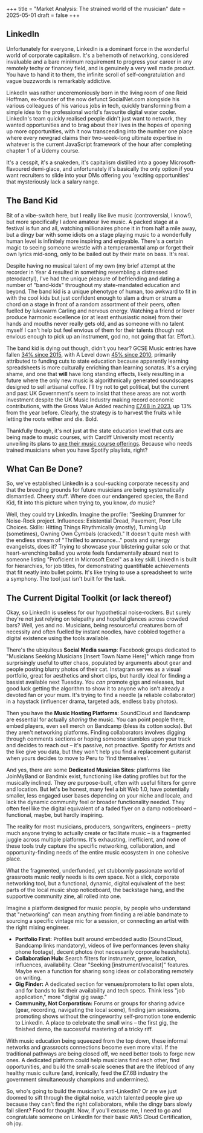 +++
title = "Market Analysis: The strained world of the musician"
date = 2025-05-01
draft = false
+++

## LinkedIn

Unfortunately for everyone, LinkedIn is a dominant force in the wonderful world of corporate capitalism. It's a behemoth of networking, considered invaluable and a bare minimum requirement to progress your career in any remotely techy or financey field, and is genuinely a very well made product. You have to hand it to them, the infinite scroll of self-congratulation and vague buzzwords is remarkably addictive.

LinkedIn was rather unceremoniously born in the living room of one Reid Hoffman, ex-founder of the now defunct SocialNet.com alongside his various colleagues of his various jobs in tech, quickly transforming from a simple idea to the professional world's favourite digital water cooler. LinkedIn's team quickly realised people didn't just want to network, they wanted opportunities and to brag about their lives in the hopes of opening up more opportunities, with it now transcending into the number one place where every newgrad claims their two-week-long ultimate expertise in whatever is the current JavaScript framework of the hour after completing chapter 1 of a Udemy course.

It's a cesspit, it's a snakeden, it's capitalism distilled into a gooey Microsoft-flavoured demi-glace, and unfortunately it's basically the only option if you want recruiters to slide into your DMs offering you 'exciting opportunities' that mysteriously lack a salary range.

## The Band Kid

Bit of a vibe-switch here, but I really like live music (controversial, I know!), but more specifically I adore amateur live music. A packed stage at a festival is fun and all, watching millionaires phone it in from half a mile away, but a dingy bar with some idiots on a stage playing music to a wonderfully human level is infinitely more inspiring and enjoyable. There's a certain magic to seeing someone wrestle with a temperamental amp or forget their own lyrics mid-song, only to be bailed out by their mate on bass. It's real.

Despite having no musical talent of my own (my brief attempt at the recorder in Year 4 resulted in something resembling a distressed pterodactyl), I've had the unique pleasure of befriending and dating a number of "band-kids" throughout my state-mandated education and beyond. The band kid is a unique phenotype of human, too awkward to fit in with the cool kids but just confident enough to slam a drum or strum a chord on a stage in front of a random assortment of their peers, often fuelled by lukewarm Carling and nervous energy. Watching a friend or lover produce harmonic excellence (or at least enthusiastic noise) from their hands and mouths never really gets old, and as someone with no talent myself I can't help but feel envious of them for their talents (though not envious enough to pick up an instrument, god no, not going that far. Effort.).

The band kid is dying out though, didn't you hear? GCSE Music entries have fallen [34% since 2015](https://www.classicfm.com/music-news/children-excluded-arts-education/), with A Level down [45% since 2010](https://www.rncm.ac.uk/news/the-day-the-music-dies-why-time-is-running-out-to-tackle-the-decline-in-uk-music-education/), primarily attributed to funding cuts to state education because apparently learning spreadsheets is more culturally enriching than learning sonatas. It's a crying shame, and one that **will** have long standing effects, likely resulting in a future where the only new music is algorithmically generated soundscapes designed to sell artisanal coffee. I'll try not to get political, but the current and past UK Government's seem to insist that these areas are not worth investment despite the UK Music Industry making record economic contributions, with the Gross Value Added reaching [£7.6B in 2023](https://www.thecreativeindustries.co.uk/site-content/record-year-for-uk-musics-economic-impact-and-employment), up 13% from the year before. Clearly, the strategy is to harvest the fruits while letting the roots wither and die. Bold.

Thankfully though, it's not just at the state education level that cuts are being made to music courses, with Cardiff University most recently unveiling its plans to [axe their music course offerings](https://www.bbc.co.uk/news/articles/cx24p8r90gro). Because who needs trained musicians when you have Spotify playlists, right?

## What Can Be Done?

So, we've established LinkedIn is a soul-sucking corporate necessity and that the breeding grounds for future musicians are being systematically dismantled. Cheery stuff. Where does our endangered species, the Band Kid, fit into this picture when trying to, you know, *do* music?

Well, they could try LinkedIn. Imagine the profile: "Seeking Drummer for Noise-Rock project. Influences: Existential Dread, Pavement, Poor Life Choices. Skills: Hitting Things Rhythmically (mostly), Turning Up (sometimes), Owning Own Cymbals (cracked)." It doesn't quite mesh with the endless stream of "Thrilled to announce..." posts and synergy evangelists, does it? Trying to showcase your blistering guitar solo or that heart-wrenching ballad you wrote feels fundamentally absurd next to someone listing "Proficient in Microsoft Excel" as a key skill. LinkedIn is built for hierarchies, for job titles, for demonstrating quantifiable achievements that fit neatly into bullet points. It's like trying to use a spreadsheet to write a symphony. The tool just isn't built for the task.

## The Current Digital Toolkit (or lack thereof)

Okay, so LinkedIn is useless for our hypothetical noise-rockers. But surely they're not just relying on telepathy and hopeful glances across crowded bars? Well, yes and no. Musicians, being resourceful creatures born of necessity and often fuelled by instant noodles, have cobbled together a digital existence using the tools available.

There's the ubiquitous **Social Media swamp**: Facebook groups dedicated to "Musicians Seeking Musicians [Insert Town Name Here]" which range from surprisingly useful to utter chaos, populated by arguments about gear and people posting blurry photos of their cat. Instagram serves as a visual portfolio, great for aesthetics and short clips, but hardly ideal for finding a bassist available next Tuesday. You *can* promote gigs and releases, but good luck getting the algorithm to show it to anyone who isn't already a devoted fan or your mum. It's trying to find a needle (a reliable collaborator) in a haystack (influencer drama, targeted ads, endless baby photos).

Then you have the **Music Hosting Platforms**: SoundCloud and Bandcamp are essential for actually *sharing* the music. You can point people there, embed players, even sell merch on Bandcamp (bless its cotton socks). But they aren't networking platforms. Finding collaborators involves digging through comments sections or hoping someone stumbles upon your track and decides to reach out – it's passive, not proactive. Spotify for Artists and the like give you data, but they won't help you find a replacement guitarist when yours decides to move to Peru to 'find themselves'.

And yes, there are some **Dedicated Musician Sites**: platforms like JoinMyBand or Bandmix exist, functioning like dating profiles but for the musically inclined. They *are* purpose-built, often with useful filters for genre and location. But let's be honest, many feel a bit Web 1.0, have potentially smaller, less engaged user bases depending on your niche and locale, and lack the dynamic community feel or broader functionality needed. They often feel like the digital equivalent of a faded flyer on a damp noticeboard – functional, maybe, but hardly inspiring.

The reality for most musicians, producers, songwriters, engineers – pretty much anyone trying to actually create or facilitate music – is a fragmented juggle across multiple platforms. It's exhausting, inefficient, and none of these tools truly capture the specific networking, collaboration, and opportunity-finding needs of the entire music ecosystem in one cohesive place.

What the fragmented, underfunded, yet stubbornly passionate world of grassroots music *really* needs is its *own* space. Not a slick, corporate networking tool, but a functional, dynamic, digital equivalent of the best parts of the local music shop noticeboard, the backstage hang, and the supportive community zine, all rolled into one.

Imagine a platform designed for music people, by people who understand that "networking" can mean anything from finding a reliable bandmate to sourcing a specific vintage mic for a session, or connecting an artist with the right mixing engineer.
* **Portfolio First:** Profiles built around embedded audio (SoundCloud, Bandcamp links mandatory), videos of live performances (even shaky phone footage), decent photos (not necessarily corporate headshots).
* **Collaboration Hub:** Search filters for instrument, genre, location, influences, availability. Clear "Seeking [instrument/vocalist]" features. Maybe even a function for sharing song ideas or collaborating remotely on writing.
* **Gig Finder:** A dedicated section for venues/promoters to list open slots, and for bands to list their availability and tech specs. Think less "job application," more "digital gig swap."
* **Community, Not Corporatism:** Forums or groups for sharing advice (gear, recording, navigating the local scene), finding jam sessions, promoting shows without the cringeworthy self-promotion tone endemic to LinkedIn. A place to celebrate the small wins – the first gig, the finished demo, the successful mastering of a tricky riff.

With music education being squeezed from the top down, these informal networks and grassroots connections become even more vital. If the traditional pathways are being closed off, we need better tools to forge new ones. A dedicated platform could help musicians find each other, find opportunities, and build the small-scale scenes that are the lifeblood of any healthy music culture (and, ironically, feed the £7.6B industry the government simultaneously champions and undermines).

So, who's going to build the musician's anti-LinkedIn? Or are we just doomed to sift through the digital noise, watch talented people give up because they can't find the right collaborators, while the dingy bars slowly fall silent? Food for thought. Now, if you'll excuse me, I need to go and congratulate someone on LinkedIn for their basic AWS Cloud Certification, oh joy.
